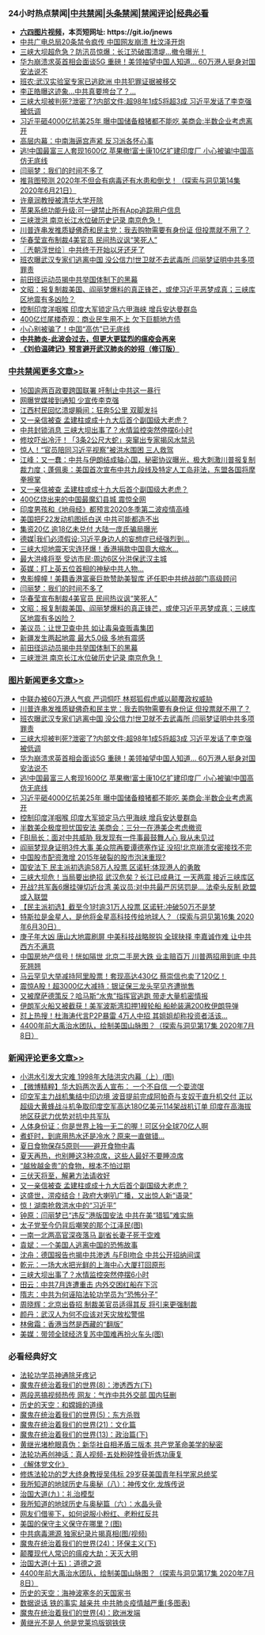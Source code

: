<div id="tt">
<h3>24小时热点禁闻|<a href="#%E4%B8%AD%E5%85%B1%E7%A6%81%E9%97%BB%E6%9B%B4%E5%A4%9A%E6%96%87%E7%AB%A0">中共禁闻</a>|<a href="#%E5%9B%BE%E7%89%87%E6%96%B0%E9%97%BB%E6%9B%B4%E5%A4%9A%E6%96%87%E7%AB%A0">头条禁闻</a>|<a href="#%E6%96%B0%E9%97%BB%E8%AF%84%E8%AE%BA%E6%9B%B4%E5%A4%9A%E6%96%87%E7%AB%A0">禁闻评论|<a href="#%E5%BF%85%E7%9C%8B%E7%BB%8F%E5%85%B8%E5%A5%BD%E6%96%87">经典必看</a></h3>
<ul>
<li><b><a href="http://d1.bdrive.tk/64.mp4" target="_blank">六四图片视频</a>，本页短网址: https://git.io/jnews</b></li>
<li><a href="https://github.com/fqnews/bnews/blob/master/comments/20200713/1360163.md">中共广电总局20条禁令疯传  中国网友崩溃  杜汶泽开炮</a></li>
<li><a href="https://github.com/fqnews/bnews/blob/master/cnnews/20200713/1360206.md">三峡大坝超危急？防汛员惊爆：长江恐破围溃堤…撤令曝光！</a></li>
<li><a href="https://github.com/fqnews/bnews/blob/master/topimagenews/20200713/1360252.md">华为崩溃求英首相会面谈5G 重磅！美领袖望中国人知道... 60万港人挺身对国安法说不</a></li>
<li><a href="https://github.com/fqnews/bnews/blob/master/cbnews/20200713/1360060.md">班农:武汉实验室专家已逃欧洲 中共犯罪证据被移交</a></li>
<li><a href="https://github.com/fqnews/bnews/blob/master/cbnews/20200713/1360303.md">李正皓曝这迹象…中共真要垮台了？…</a></li>
<li><a href="https://github.com/fqnews/bnews/blob/master/topimagenews/20200713/1360343.md">三峡大坝被判死?泄密了?内部文件:超98年1成5将超3成 习近平发话了李克强被低调</a></li>
<li><a href="https://github.com/fqnews/bnews/blob/master/topimagenews/20200713/1360208.md">习近平砸4000亿抗美25年 曝中国储备粮猪都不能吃 美商会:半数企业考虑离开</a></li>
<li><a href="https://github.com/fqnews/bnews/blob/master/cbnews/20200713/1360275.md">高层内幕：中南海逼宫声紧 反习派各怀心事</a></li>
<li><a href="https://github.com/fqnews/bnews/blob/master/topimagenews/20200713/1360245.md">逃!中国最富三人套现1600亿 苹果撤!富士康10亿扩建印度厂 小心被骗!中国高仿无底线</a></li>
<li><a href="https://github.com/fqnews/bnews/blob/master/cbnews/20200714/1360511.md">闫丽梦：我们的时间不多了</a></li>
<li><a href="https://github.com/fqnews/bnews/blob/master/bannedvideo/20200713/1359458.md">推背图预测 2020年不但会有病毒还有水患和倒戈！（探索与洞见第14集 2020年6月21日）</a></li>
<li><a href="https://github.com/fqnews/bnews/blob/master/bannedvideo/20200714/1360407.md">许章润教授被清华大学开除</a></li>
<li><a href="https://github.com/fqnews/bnews/blob/master/baitai/20200713/1360120.md">苹果系统功能升级:可一键禁止所有App追踪用户信息</a></li>
<li><a href="https://github.com/fqnews/bnews/blob/master/cbnews/20200714/1360393.md">三峡泄洪 南京长江水位破历史记录 南京危急！</a></li>
<li><a href="https://github.com/fqnews/bnews/blob/master/topimagenews/20200714/1360387.md">川普连串发推质疑佛奇和民主党：我去购物需要有身份证 但投票就不用了？</a></li>
<li><a href="https://github.com/fqnews/bnews/blob/master/cbnews/20200714/1360507.md">华春莹宣布制裁4美官员 民间热议讽“笑死人”</a></li>
<li><a href="https://github.com/fqnews/bnews/blob/master/ssgc/20200714/1360419.md">〖兲朝浮世绘〗中共终于开始以牙还牙了</a></li>
<li><a href="https://github.com/fqnews/bnews/blob/master/topimagenews/20200713/1360347.md">班农曝武汉专家们逃离中国 没公信力!世卫就不去武毒所 闫丽梦证明中共多项罪责</a></li>
<li><a href="https://github.com/fqnews/bnews/blob/master/cbnews/20200714/1360444.md">前田径运动员揭中共举国体制下的黑幕</a></li>
<li><a href="https://github.com/fqnews/bnews/blob/master/cbnews/20200714/1360483.md">文昭：报复制裁美国、阎丽梦爆料的真正锋芒，或使习近平恶梦成真；三峡库区地震有多凶险？</a></li>
<li><a href="https://github.com/fqnews/bnews/blob/master/topimagenews/20200713/1360124.md">控制印度洋咽喉 印度大军锁定马六甲海峡 增兵安达曼群岛</a></li>
<li><a href="https://github.com/fqnews/bnews/blob/master/cbnews/20200713/1360176.md">400亿烂尾楼奇观：商业民生用不上 欠下巨额地方债</a></li>
<li><a href="https://github.com/fqnews/bnews/blob/master/cbnews/20200713/1360273.md">小心别被骗了！中国“高仿”已无底线</a></li>
<li><b><a href="https://github.com/fqnews/bnews/blob/master/comments/20200211/1275071.md" target="_blank">中共肺炎-此波会过去，但更大更猛烈的瘟疫会再来</a></b></li>
<li><b><a href="https://github.com/fqnews/bnews/blob/master/comments/20200207/1272816.md" target="_blank">《刘伯温碑记》预言避开武汉肺炎的妙招（修订版）</a></b></li>
</ul>
</div>

<div class="catlist">
<h3><a href="https://github.com/fqnews/bnews/blob/master/cbnews/" target="_blank">中共禁闻</a><span><a href="https://github.com/fqnews/bnews/blob/master/cbnews/" target="_blank" rel="nofollow">更多文章>></a></span></h3>
<ul>
<li><a href="https://github.com/fqnews/bnews/blob/master/cbnews/20200714/1360659.md" target="_blank">16国逾两百政要跨国联署 吁制止中共这一暴行</a></li>
<li><a href="https://github.com/fqnews/bnews/blob/master/cbnews/20200714/1360658.md" target="_blank">网曝党媒接到通知 少宣传李克强</a></li>
<li><a href="https://github.com/fqnews/bnews/blob/master/cbnews/20200714/1360657.md" target="_blank">江西村民回忆溃堤瞬间：狂奔5公里 双脚发抖</a></li>
<li><a href="https://github.com/fqnews/bnews/blob/master/cbnews/20200714/1360653.md" target="_blank">又一亲信被查 孟建柱或成十九大后首个副国级大老虎？</a></li>
<li><a href="https://github.com/fqnews/bnews/blob/master/cbnews/20200714/1360645.md" target="_blank">中共封锁消息 三峡大坝出事了？水情监控突然停摆6小时</a></li>
<li><a href="https://github.com/fqnews/bnews/blob/master/cbnews/20200714/1360644.md" target="_blank">修坟吓出冷汗！「3条2公尺大蛇」突窜出专家揭风水禁忌</a></li>
<li><a href="https://github.com/fqnews/bnews/blob/master/cbnews/20200714/1360635.md" target="_blank">惊人！“官员陪同习近平视察”被洪水围困 三人救驾</a></li>
<li><a href="https://github.com/fqnews/bnews/blob/master/cbnews/20200714/1360633.md" target="_blank">江峰：又一蠢：中共与伊朗结成轴心国，秘密协议曝光，极大刺激川普报复制裁力度；蓬佩奥：美国首次宣布中共九段线及特定人工岛非法，东盟各国将摩拳擦掌</a></li>
<li><a href="https://github.com/fqnews/bnews/blob/master/comments/20200714/1360632.md" target="_blank">又一亲信被查  孟建柱或成十九大后首个副国级大老虎？</a></li>
<li><a href="https://github.com/fqnews/bnews/blob/master/cbnews/20200714/1360630.md" target="_blank">400亿烧出来的中国最魔幻县城 震惊全网</a></li>
<li><a href="https://github.com/fqnews/bnews/blob/master/cbnews/20200714/1359455.md" target="_blank">印度男孩和《地母经》都预言2020冬季第二波疫情高峰</a></li>
<li><a href="https://github.com/fqnews/bnews/blob/master/cbnews/20200714/1360612.md" target="_blank">美国把F22发动机图纸白送 中共可能都造不出</a></li>
<li><a href="https://github.com/fqnews/bnews/blob/master/cbnews/20200714/1360601.md" target="_blank">集资20亿 逾18亿未兑付 大陆一庞氏骗局曝光</a></li>
<li><a href="https://github.com/fqnews/bnews/blob/master/cbnews/20200714/1360593.md" target="_blank">德媒|我们必须假设:习近平身边人的妄想症已经强烈到&#8230;</a></li>
<li><a href="https://github.com/fqnews/bnews/blob/master/cbnews/20200714/1360592.md" target="_blank">三峡大坝地震天灾连环爆！香港捐款中国竟大缩水…</a></li>
<li><a href="https://github.com/fqnews/bnews/blob/master/cbnews/20200714/1360552.md" target="_blank">最大洪峰将至 受访市民:周边6区分洪保武汉主城</a></li>
<li><a href="https://github.com/fqnews/bnews/blob/master/cbnews/20200714/1360539.md" target="_blank">英媒：盯上英五位首相的神秘中共人物…</a></li>
<li><a href="https://github.com/fqnews/bnews/blob/master/cbnews/20200714/1360518.md" target="_blank">鬼影幢幢！美籍香港富豪巨款赞助美智库 还任职中共统战部门高级顾问</a></li>
<li><a href="https://github.com/fqnews/bnews/blob/master/cbnews/20200714/1360511.md" target="_blank">闫丽梦：我们的时间不多了</a></li>
<li><a href="https://github.com/fqnews/bnews/blob/master/cbnews/20200714/1360507.md" target="_blank">华春莹宣布制裁4美官员 民间热议讽“笑死人”</a></li>
<li><a href="https://github.com/fqnews/bnews/blob/master/cbnews/20200714/1360483.md" target="_blank">文昭：报复制裁美国、阎丽梦爆料的真正锋芒，或使习近平恶梦成真；三峡库区地震有多凶险？</a></li>
<li><a href="https://github.com/fqnews/bnews/blob/master/cbnews/20200714/1360446.md" target="_blank">美议员：让世卫查中共 如让毒枭查贩毒集团</a></li>
<li><a href="https://github.com/fqnews/bnews/blob/master/cbnews/20200714/1360445.md" target="_blank">新疆发生两起地震 最大5.0级 多地有震感</a></li>
<li><a href="https://github.com/fqnews/bnews/blob/master/cbnews/20200714/1360444.md" target="_blank">前田径运动员揭中共举国体制下的黑幕</a></li>
<li><a href="https://github.com/fqnews/bnews/blob/master/cbnews/20200714/1360393.md" target="_blank">三峡泄洪 南京长江水位破历史记录 南京危急！</a></li>

</ul>
</div>
<div class="catlist">
<h3><a href="https://github.com/fqnews/bnews/blob/master/topimagenews/" target="_blank">图片新闻</a><span><a href="https://github.com/fqnews/bnews/blob/master/topimagenews/" target="_blank" rel="nofollow">更多文章>></a></span></h3>
<ul>
<li><a href="https://github.com/fqnews/bnews/blob/master/topimagenews/20200714/1360585.md" target="_blank">中联办被60万港人气疯 严词恫吓 林郑狐假虎威以颠覆政权威胁</a></li>
<li><a href="https://github.com/fqnews/bnews/blob/master/topimagenews/20200714/1360387.md" target="_blank">川普连串发推质疑佛奇和民主党：我去购物需要有身份证 但投票就不用了？</a></li>
<li><a href="https://github.com/fqnews/bnews/blob/master/topimagenews/20200713/1360347.md" target="_blank">班农曝武汉专家们逃离中国 没公信力!世卫就不去武毒所 闫丽梦证明中共多项罪责</a></li>
<li><a href="https://github.com/fqnews/bnews/blob/master/topimagenews/20200713/1360343.md" target="_blank">三峡大坝被判死?泄密了?内部文件:超98年1成5将超3成 习近平发话了李克强被低调</a></li>
<li><a href="https://github.com/fqnews/bnews/blob/master/topimagenews/20200713/1360252.md" target="_blank">华为崩溃求英首相会面谈5G 重磅！美领袖望中国人知道&#8230; 60万港人挺身对国安法说不</a></li>
<li><a href="https://github.com/fqnews/bnews/blob/master/topimagenews/20200713/1360245.md" target="_blank">逃!中国最富三人套现1600亿 苹果撤!富士康10亿扩建印度厂 小心被骗!中国高仿无底线</a></li>
<li><a href="https://github.com/fqnews/bnews/blob/master/topimagenews/20200713/1360208.md" target="_blank">习近平砸4000亿抗美25年 曝中国储备粮猪都不能吃 美商会:半数企业考虑离开</a></li>
<li><a href="https://github.com/fqnews/bnews/blob/master/topimagenews/20200713/1360124.md" target="_blank">控制印度洋咽喉 印度大军锁定马六甲海峡 增兵安达曼群岛</a></li>
<li><a href="https://github.com/fqnews/bnews/blob/master/topimagenews/20200713/1360025.md" target="_blank">半数美企极度担忧国安法 美商会：三分一在港美企考虑撤资</a></li>
<li><a href="https://github.com/fqnews/bnews/blob/master/topimagenews/20200713/1359986.md" target="_blank">FBI局长：面对中共威胁 我发现有一件事最鼓舞人心 我从未见过</a></li>
<li><a href="https://github.com/fqnews/bnews/blob/master/topimagenews/20200713/1359855.md" target="_blank">阎丽梦现身证明3件大事 美众院再要谭德塞作证 没招!北京崩溃女密接找不完</a></li>
<li><a href="https://github.com/fqnews/bnews/blob/master/topimagenews/20200713/1359852.md" target="_blank">中国股市配资激增 2015年破裂的股市泡沫重现?</a></li>
<li><a href="https://github.com/fqnews/bnews/blob/master/topimagenews/20200712/1359843.md" target="_blank">国安法下 民主派初选逾58万人投票 区诺轩∶体现港人的勇敢</a></li>
<li><a href="https://github.com/fqnews/bnews/blob/master/topimagenews/20200712/1359836.md" target="_blank">三峡大坝危！当局要出绝招 武汉危矣？长江已成悬江 一天两震 接近三峡库区</a></li>
<li><a href="https://github.com/fqnews/bnews/blob/master/topimagenews/20200712/1359808.md" target="_blank">开战?共军轰6爆挂弹切近台湾 美议员:对中共最严厉惩罚是… 法牵头反制 欧盟或入联盟</a></li>
<li><a href="https://github.com/fqnews/bnews/blob/master/topimagenews/20200712/1359746.md" target="_blank">【民主派初选】截至今1时逾31万人投票 区诺轩:冲破50万不是梦</a></li>
<li><a href="https://github.com/fqnews/bnews/blob/master/comments/20200712/1359460.md" target="_blank">特斯拉是金星人，是他将金星高科技传给地球人？（探索与洞见第16集 2020年6月30日）</a></li>
<li><a href="https://github.com/fqnews/bnews/blob/master/topimagenews/20200712/1359718.md" target="_blank">庚子年大凶 唐山大地震刷屏 中美科技战略脱钩 全球抉择 李嘉诚作难 让中共西方不满意</a></li>
<li><a href="https://github.com/fqnews/bnews/blob/master/topimagenews/20200712/1359707.md" target="_blank">中国房地产信号！恍如隔世 北京二手房大跌 业主赔百万 川普两招用到底 中共死翘翘</a></li>
<li><a href="https://github.com/fqnews/bnews/blob/master/topimagenews/20200712/1359679.md" target="_blank">马云罕见大举减持阿里股票！套现高达430亿 蔡崇信也卖了120亿！</a></li>
<li><a href="https://github.com/fqnews/bnews/blob/master/topimagenews/20200712/1359637.md" target="_blank">震惊A股！超3000亿大减持：银证保三龙头罕见齐遭抛售</a></li>
<li><a href="https://github.com/fqnews/bnews/blob/master/topimagenews/20200712/1359598.md" target="_blank">又被摩萨德策反？哈马斯“水鬼”指挥官逃跑 带走大量机密情报</a></li>
<li><a href="https://github.com/fqnews/bnews/blob/master/topimagenews/20200712/1359597.md" target="_blank">伊朗军火船又被截获！美军波斯湾扣押1艘轮船 船舱装满200枚伊朗导弹</a></li>
<li><a href="https://github.com/fqnews/bnews/blob/master/topimagenews/20200712/1359572.md" target="_blank">怼上热搜！杜海涛代言P2P暴雷 4万人中招 其姐姐却称投资者活该…</a></li>
<li><a href="https://github.com/fqnews/bnews/blob/master/comments/20200712/1359461.md" target="_blank">4400年前大禹治水团队，绘制美国山脉图？（探索与洞见第17集 2020年7月8日）</a></li>

</ul>
</div>
<div class="catlist">
<h3><a href="https://github.com/fqnews/bnews/blob/master/comments/" target="_blank">新闻评论</a><span><a href="https://github.com/fqnews/bnews/blob/master/comments/" target="_blank" rel="nofollow">更多文章>></a></span></h3>
<ul>
<li><a href="https://github.com/fqnews/bnews/blob/master/comments/20200714/1360678.md" target="_blank">小洪水引发大灾难 1998年大陆洪灾内幕（上）(图)</a></li>
<li><a href="https://github.com/fqnews/bnews/blob/master/comments/20200714/1360676.md" target="_blank">【微博精粹】华大妈两次丢人宣布： 一个不自信 一个耍流氓</a></li>
<li><a href="https://github.com/fqnews/bnews/blob/master/comments/20200714/1360667.md" target="_blank">印空军主力战机集结中印边境 波音提前完成阿帕奇与支奴干直升机交付 正以超级大黄蜂战斗机争取印度空军高达180亿美元114架战机订单 印度在高海拔地区获武力优势对抗中共军队</a></li>
<li><a href="https://github.com/fqnews/bnews/blob/master/comments/20200714/1360641.md" target="_blank">人体身份证：你是世界上独一无二的喔！可区分全球70亿人啊</a></li>
<li><a href="https://github.com/fqnews/bnews/blob/master/comments/20200714/1360640.md" target="_blank">煮虾时，到底用热水还是冷水？原来一直做错&#8230;</a></li>
<li><a href="https://github.com/fqnews/bnews/blob/master/comments/20200714/1360639.md" target="_blank">夏日食物保存5原则——避开食物中毒</a></li>
<li><a href="https://github.com/fqnews/bnews/blob/master/comments/20200714/1360638.md" target="_blank">夏天再热，也别睡这3种凉席，这些人最好不要睡凉席</a></li>
<li><a href="https://github.com/fqnews/bnews/blob/master/comments/20200714/1360637.md" target="_blank">“越放越金贵”的食物，根本不怕过期</a></li>
<li><a href="https://github.com/fqnews/bnews/blob/master/comments/20200714/1360634.md" target="_blank">三伏天将至，解暑方法请收好</a></li>
<li><a href="https://github.com/fqnews/bnews/blob/master/comments/20200714/1360632.md" target="_blank">又一亲信被查  孟建柱或成十九大后首个副国级大老虎？</a></li>
<li><a href="https://github.com/fqnews/bnews/blob/master/comments/20200714/1360631.md" target="_blank">这盛世，涝疫结合！政府大喇叭广播，又出惊人新“语录”</a></li>
<li><a href="https://github.com/fqnews/bnews/blob/master/comments/20200714/1360603.md" target="_blank">惊！湖南抢救洪水中的“习近平”</a></li>
<li><a href="https://github.com/fqnews/bnews/blob/master/comments/20200714/1360588.md" target="_blank">钟原：闫丽梦已“违反”港版国安法 中共在美“猎狐”难实施</a></li>
<li><a href="https://github.com/fqnews/bnews/blob/master/comments/20200714/1360584.md" target="_blank">太子党至今仍背后嘲笑的那个江泽民(图)</a></li>
<li><a href="https://github.com/fqnews/bnews/blob/master/comments/20200714/1360581.md" target="_blank">一南一北两高官深夜落马 副省长妻子死于空难</a></li>
<li><a href="https://github.com/fqnews/bnews/blob/master/comments/20200714/1360575.md" target="_blank">袁斌：一个美国人逃离中国的恐怖故事</a></li>
<li><a href="https://github.com/fqnews/bnews/blob/master/comments/20200714/1360557.md" target="_blank">沈舟：德国报告也揭中共渗透 与FBI吻合 中共公开招纳间谍</a></li>
<li><a href="https://github.com/fqnews/bnews/blob/master/comments/20200714/1360556.md" target="_blank">乾元：一场大水把光鲜的上海中心大厦打回原形</a></li>
<li><a href="https://github.com/fqnews/bnews/blob/master/comments/20200714/1360550.md" target="_blank">三峡大坝出事了？水情监控突然停摆6小时</a></li>
<li><a href="https://github.com/fqnews/bnews/blob/master/comments/20200714/1360549.md" target="_blank">田云：中共7月连遭重击 内外交困红船在下沉</a></li>
<li><a href="https://github.com/fqnews/bnews/blob/master/comments/20200714/1360548.md" target="_blank">隋志：中共为何诬陷法轮功学员为“恐怖分子”</a></li>
<li><a href="https://github.com/fqnews/bnews/blob/master/comments/20200714/1360547.md" target="_blank">周晓辉：北京出昏招 制裁美官员适得其反 将引来更强制裁</a></li>
<li><a href="https://github.com/fqnews/bnews/blob/master/comments/20200714/1360546.md" target="_blank">颜丹：武汉人为何不应该对天灾放松警惕</a></li>
<li><a href="https://github.com/fqnews/bnews/blob/master/comments/20200714/1360535.md" target="_blank">林傲霜：香港当然是西藏的“翻版”</a></li>
<li><a href="https://github.com/fqnews/bnews/blob/master/comments/20200714/1360533.md" target="_blank">美媒：带领全球经济复苏中国难再扮火车头(图)</a></li>

</ul>
</div>

<div class="catlist">
<h3>必看经典好文</h3>
<ul>
<li><a href="https://github.com/fqnews/bnews/blob/master/health/20170626/780263.md" target="_blank">法轮功学员神通除牙疼记</a></li>
<li><a href="https://github.com/fqnews/bnews/blob/master/topimagenews/20180527/948714.md" target="_blank">魔鬼在统治着我们的世界(8)：渗透西方(下)</a></li>
<li><a href="https://github.com/fqnews/bnews/blob/master/cbnews/20200703/1355059.md" target="_blank">两段恶搞视频热传 网友：气炸中共外交部 国内狂删</a></li>
<li><a href="https://github.com/fqnews/bnews/blob/master/cbnews/20190219/1083302.md" target="_blank">历史的天空：和嫦娥的道缘</a></li>
<li><a href="https://github.com/fqnews/bnews/blob/master/topimagenews/20180524/946967.md" target="_blank">魔鬼在统治着我们的世界(5)：东方杀戮</a></li>
<li><a href="https://github.com/fqnews/bnews/blob/master/comments/20180802/980476.md" target="_blank">魔鬼在统治着我们的世界(21)：文化篇</a></li>
<li><a href="https://github.com/fqnews/bnews/blob/master/topimagenews/20180602/951960.md" target="_blank">魔鬼在统治着我们的世界(13)：政治篇(下)</a></li>
<li><a href="https://github.com/fqnews/bnews/blob/master/lifebaike/20180921/1001174.md" target="_blank">黄继光堵枪眼真伪：新华社自相矛盾三版本 共产党革命美学的秘密</a></li>
<li><a href="https://github.com/fqnews/bnews/blob/master/comments/20190516/1128964.md" target="_blank">法轮功再创神话：真人视频-五处粉碎性骨折炼功康复</a></li>
<li><a href="https://github.com/fqnews/bnews/blob/master/bookwiki/20130610/138400.md" target="_blank">《解体党文化》</a></li>
<li><a href="https://github.com/fqnews/bnews/blob/master/comments/20190517/1129285.md" target="_blank">修炼法轮功的芝大终身教授吴伟标 29岁获美国青年科学家总统奖</a></li>
<li><a href="https://github.com/fqnews/bnews/blob/master/topimagenews/20180225/905380.md" target="_blank">我所知道的地球历史与奥秘（八）：神传文化 龙族传说</a></li>
<li><a href="https://github.com/fqnews/bnews/blob/master/cbnews/20180315/914943.md" target="_blank">治国大道(九)：礼治模型</a></li>
<li><a href="https://github.com/fqnews/bnews/blob/master/cbnews/20171115/856086.md" target="_blank">我所知道的地球历史与奥秘篇（六）：水晶头骨</a></li>
<li><a href="https://github.com/fqnews/bnews/blob/master/comments/20200712/1359630.md" target="_blank">网友们借鉴下，如何说服小粉红、老粉红反共</a></li>
<li><a href="https://github.com/fqnews/bnews/blob/master/lifebaike/20200520/1331379.md" target="_blank">美国的保守主义保守在哪里？(图)</a></li>
<li><a href="https://github.com/fqnews/bnews/blob/master/ccpdope/20200412/1311165.md" target="_blank">中共病毒溯源 独家纪录片揭真相(图/视频)</a></li>
<li><a href="https://github.com/fqnews/bnews/blob/master/cbnews/20180907/994846.md" target="_blank">魔鬼在统治着我们的世界(24)：环保主义(下)</a></li>
<li><a href="https://github.com/fqnews/bnews/blob/master/comments/20200619/783185.md" target="_blank">颠覆现代人常识的瘟疫大劫：天灭大明</a></li>
<li><a href="https://github.com/fqnews/bnews/blob/master/topimagenews/20180322/917868.md" target="_blank">治国大道(十五)：道德之源</a></li>
<li><a href="https://github.com/fqnews/bnews/blob/master/comments/20200712/1359461.md" target="_blank">4400年前大禹治水团队，绘制美国山脉图？（探索与洞见第17集 2020年7月8日）</a></li>
<li><a href="https://github.com/fqnews/bnews/blob/master/tculture/xiulian/20170318/732480.md" target="_blank">历史的天空：海神波塞冬的天国家书</a></li>
<li><a href="https://github.com/fqnews/bnews/blob/master/comments/20200620/1347687.md" target="_blank">数据说话 铁的事实 越亲共 中共肺炎疫情越严重(多图表)</a></li>
<li><a href="https://github.com/fqnews/bnews/blob/master/topimagenews/20180522/946266.md" target="_blank">魔鬼在统治着我们的世界(4)：欧洲发端</a></li>
<li><a href="https://github.com/fqnews/bnews/blob/master/lifebaike/20190522/1131765.md" target="_blank">黄继光不是人 他是党莱坞版钢铁侠</a></li>

</ul>
</div>